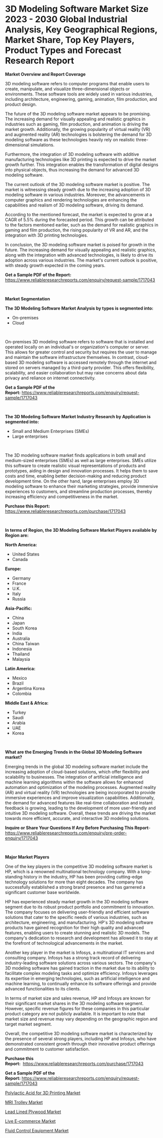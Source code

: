 <p><h1>3D Modeling Software Market Size 2023 - 2030 Global Industrial Analysis, Key Geographical Regions, Market Share, Top Key Players, Product Types and Forecast Research Report</h1></p><p><strong>Market Overview and Report Coverage</strong></p>
<p><p>3D modeling software refers to computer programs that enable users to create, manipulate, and visualize three-dimensional objects or environments. These software tools are widely used in various industries, including architecture, engineering, gaming, animation, film production, and product design.</p><p>The future of the 3D modeling software market appears to be promising. The increasing demand for visually appealing and realistic graphics in industries such as gaming, film production, and animation is driving the market growth. Additionally, the growing popularity of virtual reality (VR) and augmented reality (AR) technologies is bolstering the demand for 3D modeling software as these technologies heavily rely on realistic three-dimensional simulations.</p><p>Furthermore, the integration of 3D modeling software with additive manufacturing technologies like 3D printing is expected to drive the market growth further. This integration enables the transformation of digital designs into physical objects, thus increasing the demand for advanced 3D modeling software.</p><p>The current outlook of the 3D modeling software market is positive. The market is witnessing steady growth due to the increasing adoption of 3D modeling software in various industries. Moreover, the advancements in computer graphics and rendering technologies are enhancing the capabilities and realism of 3D modeling software, driving its demand.</p><p>According to the mentioned forecast, the market is expected to grow at a CAGR of 5.5% during the forecasted period. This growth can be attributed to the factors mentioned earlier, such as the demand for realistic graphics in gaming and film production, the rising popularity of VR and AR, and the integration with 3D printing technologies.</p><p>In conclusion, the 3D modeling software market is poised for growth in the future. The increasing demand for visually appealing and realistic graphics, along with the integration with advanced technologies, is likely to drive its adoption across various industries. The market's current outlook is positive, with steady growth expected in the coming years.</p></p>
<p><strong>Get a Sample PDF of the Report:</strong> <a href="https://www.reliableresearchreports.com/enquiry/request-sample/1717043">https://www.reliableresearchreports.com/enquiry/request-sample/1717043</a></p>
<p>&nbsp;</p>
<p><strong>Market Segmentation</strong></p>
<p><strong>The 3D Modeling Software Market Analysis by types is segmented into:</strong></p>
<p><ul><li>On-premises</li><li>Cloud</li></ul></p>
<p>&nbsp;</p>
<p><p>On-premises 3D modeling software refers to software that is installed and operated locally on an individual's or organization's computer or server. This allows for greater control and security but requires the user to manage and maintain the software infrastructure themselves. In contrast, cloud-based 3D modeling software is accessed remotely through the internet and stored on servers managed by a third-party provider. This offers flexibility, scalability, and easier collaboration but may raise concerns about data privacy and reliance on internet connectivity.</p></p>
<p><strong>Get a Sample PDF of the Report:</strong>&nbsp;<a href="https://www.reliableresearchreports.com/enquiry/request-sample/1717043">https://www.reliableresearchreports.com/enquiry/request-sample/1717043</a></p>
<p>&nbsp;</p>
<p><strong>The 3D Modeling Software Market Industry Research by Application is segmented into:</strong></p>
<p><ul><li>Small and Medium Enterprises (SMEs)</li><li>Large enterprises</li></ul></p>
<p>&nbsp;</p>
<p><p>The 3D modeling software market finds applications in both small and medium-sized enterprises (SMEs) as well as large enterprises. SMEs utilize this software to create realistic visual representations of products and prototypes, aiding in design and innovation processes. It helps them to save costs and time, enabling better decision-making and reducing product development time. On the other hand, large enterprises employ 3D modeling software to enhance their marketing strategies, provide immersive experiences to customers, and streamline production processes, thereby increasing efficiency and competitiveness in the market.</p></p>
<p><strong>Purchase this Report:</strong>&nbsp; <a href="https://www.reliableresearchreports.com/purchase/1717043">https://www.reliableresearchreports.com/purchase/1717043</a></p>
<p>&nbsp;</p>
<p><strong>In terms of Region, the 3D Modeling Software Market Players available by Region are:</strong></p>
<p>
    <p> <strong> North America: </strong>
        <ul>
            <li>United States</li>
            <li>Canada</li>
        </ul>
        </p> 
    <p> <strong> Europe: </strong>
        <ul>
            <li>Germany</li>
            <li>France</li>
            <li>U.K.</li>
            <li>Italy</li>
            <li>Russia</li>
        </ul>
        </p> 
    <p> <strong> Asia-Pacific: </strong>
        <ul>
            <li>China</li>
            <li>Japan</li>
            <li>South Korea</li>
            <li>India</li>
            <li>Australia</li>
            <li>China Taiwan</li>
            <li>Indonesia</li>
            <li>Thailand</li>
            <li>Malaysia</li>
        </ul>
        </p> 
    <p> <strong> Latin America: </strong>
        <ul>
            <li>Mexico</li>
            <li>Brazil</li>
            <li>Argentina Korea</li>
            <li>Colombia</li>
        </ul>
        </p> 
    <p> <strong> Middle East & Africa: </strong>
        <ul>
            <li>Turkey</li>
            <li>Saudi</li>
            <li>Arabia</li>
            <li>UAE</li>
            <li>Korea</li>
        </ul>
    </p>
    </p>
<p>&nbsp;</p>
<p><strong>What are the Emerging Trends in the Global 3D Modeling Software market?</strong></p>
<p><p>Emerging trends in the global 3D modeling software market include the increasing adoption of cloud-based solutions, which offer flexibility and scalability to businesses. The integration of artificial intelligence and machine learning algorithms within the software allows for enhanced automation and optimization of the modeling processes. Augmented reality (AR) and virtual reality (VR) technologies are being incorporated to provide immersive experiences and improve visualization capabilities. Additionally, the demand for advanced features like real-time collaboration and instant feedback is growing, leading to the development of more user-friendly and intuitive 3D modeling software. Overall, these trends are driving the market towards more efficient, accurate, and interactive 3D modeling solutions.</p></p>
<p><strong>Inquire or Share Your Questions If Any Before Purchasing This Report</strong>- <a href="https://www.reliableresearchreports.com/enquiry/pre-order-enquiry/1717043">https://www.reliableresearchreports.com/enquiry/pre-order-enquiry/1717043</a></p>
<p>&nbsp;</p>
<p><strong>Major Market Players</strong></p>
<p><p>One of the key players in the competitive 3D modeling software market is HP, which is a renowned multinational technology company. With a long-standing history in the industry, HP has been providing cutting-edge technology solutions for more than eight decades. The company has successfully established a strong brand presence and has garnered a significant customer base worldwide.</p><p>HP has experienced steady market growth in the 3D modeling software segment due to its robust product portfolio and commitment to innovation. The company focuses on delivering user-friendly and efficient software solutions that cater to the specific needs of various industries, such as architecture, engineering, and manufacturing. HP's 3D modeling software products have gained recognition for their high quality and advanced features, enabling users to create stunning and realistic 3D models. The company's dedication to research and development has allowed it to stay at the forefront of technological advancements in the market.</p><p>Another key player in the market is Infosys, a multinational IT services and consulting company. Infosys has a strong track record of delivering industry-leading software solutions across various sectors. The company's 3D modeling software has gained traction in the market due to its ability to facilitate complex modeling tasks and optimize efficiency. Infosys leverages its expertise in emerging technologies, such as artificial intelligence and machine learning, to continually enhance its software offerings and provide advanced functionalities to its clients.</p><p>In terms of market size and sales revenue, HP and Infosys are known for their significant market shares in the 3D modeling software segment. However, specific revenue figures for these companies in this particular product category are not publicly available. It is important to note that market size and revenue may vary depending on the geographic region and target market segment.</p><p>Overall, the competitive 3D modeling software market is characterized by the presence of several strong players, including HP and Infosys, who have demonstrated consistent growth through their innovative product offerings and commitment to customer satisfaction.</p></p>
<p><strong>Purchase this Report:</strong>&nbsp;&nbsp;<a href="https://www.reliableresearchreports.com/purchase/1717043">https://www.reliableresearchreports.com/purchase/1717043</a></p>
<p></p>
<p><strong>Get a Sample PDF of the Report:</strong>&nbsp;<a href="https://www.reliableresearchreports.com/enquiry/request-sample/1717043">https://www.reliableresearchreports.com/enquiry/request-sample/1717043</a></p>
<p><p><a href="https://github.com/provorikovar/Market-Research-Report-List-1/blob/main/polylactic-acid-for-3d-printing-market.md">Polylactic Acid for 3D Printing Market</a></p><p><a href="https://www.linkedin.com/pulse/mri-trolley-market-size-2023-2030-global-industrial-analysis-rg24f/">MRI Trolley Market</a></p><p><a href="https://www.linkedin.com/pulse/lead-lined-plywood-market-size-share-amp-trends-analysis-report-q0cff/">Lead Lined Plywood Market</a></p><p><a href="https://medium.com/@avarobertson1969/live-e-commerce-market-insights-into-market-cagr-market-trends-and-growth-strategies-149518b037ee">Live E-commerce Market</a></p><p><a href="https://medium.com/@dianafisher1927/fluid-control-equipment-market-analysis-and-sze-forecasted-for-period-from-2023-to-2030-ad8ad0cd246e">Fluid Control Equipment Market</a></p></p>